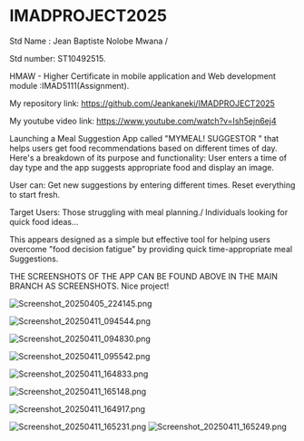 # IMADPROJECT2025
Std Name : Jean Baptiste Nolobe Mwana  /

Std number: ST10492515.

HMAW - Higher Certificate in mobile application and Web development module :IMAD5111(Assignment).

My repository link: https://github.com/Jeankaneki/IMADPROJECT2025

My youtube video link: https://www.youtube.com/watch?v=Ish5ejn6ej4

Launching a Meal Suggestion App called "MYMEAL! SUGGESTOR " that helps users get food recommendations based on different times of day. Here's a breakdown of its purpose and functionality:
User enters a time of day type and the app suggests appropriate food and display an image.

User can:
Get new suggestions by entering different times.
Reset everything to start fresh.

Target Users:
Those struggling with meal planning./
Individuals looking for quick food ideas...

This appears designed as a simple but effective tool for helping users overcome "food decision fatigue" by providing  quick time-appropriate meal Suggestions.


THE SCREENSHOTS OF THE APP CAN BE FOUND ABOVE IN THE MAIN BRANCH AS SCREENSHOTS.
Nice project!

![Screenshot_20250405_224145.png](Screenshot_20250405_224145.png)

![Screenshot_20250411_094544.png](Screenshot_20250411_094544.png)

![Screenshot_20250411_094830.png](Screenshot_20250411_094830.png)

![Screenshot_20250411_095542.png](Screenshot_20250411_095542.png)


![Screenshot_20250411_164833.png](Screenshot_20250411_164833.png)



![Screenshot_20250411_165148.png](Screenshot_20250411_165148.png)

![Screenshot_20250411_164917.png](Screenshot_20250411_164917.png)

![Screenshot_20250411_165231.png](Screenshot_20250411_165231.png)
![Screenshot_20250411_165249.png](Screenshot_20250411_165249.png)
